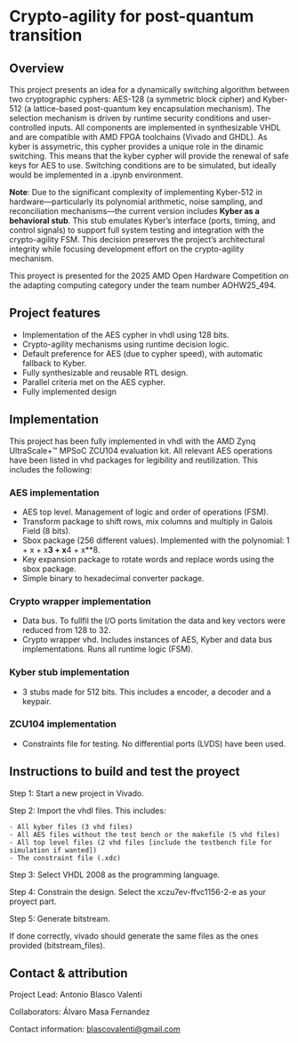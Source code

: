 
# Crypto-agility for post-quantum transition

## Overview

This project presents an idea for a dynamically switching algorithm between two cryptographic cyphers: AES-128 (a symmetric block cipher) and Kyber-512 (a lattice-based post-quantum key encapsulation mechanism). The selection mechanism is driven by runtime security conditions and user-controlled inputs. All components are implemented in synthesizable VHDL and are compatible with AMD FPGA toolchains (Vivado and GHDL). As kyber is assymetric, this cypher provides a unique role in the dinamic switching. This means that the kyber cypher will provide the renewal of safe keys for AES to use.
Switching conditions are to be simulated, but ideally would be implemented in a .ipynb environment.

**Note**: Due to the significant complexity of implementing Kyber-512 in hardware—particularly its polynomial arithmetic, noise sampling, and reconciliation mechanisms—the current version includes **Kyber as a behavioral stub**. This stub emulates Kyber’s interface (ports, timing, and control signals) to support full system testing and integration with the crypto-agility FSM. This decision preserves the project’s architectural integrity while focusing development effort on the crypto-agility mechanism.

This proyect is presented for the 2025 AMD Open Hardware Competition on the adapting computing category under the team number AOHW25_494.


## Project features

- Implementation of the AES cypher in vhdl using 128 bits.
- Crypto-agility mechanisms using runtime decision logic.
- Default preference for AES (due to cypher speed), with automatic fallback to Kyber.
- Fully synthesizable and reusable RTL design.
- Parallel criteria met on the AES cypher.
- Fully implemented design

## Implementation

This project has been fully implemented in vhdl with the AMD Zynq UltraScale+™ MPSoC ZCU104 evaluation kit. All relevant AES operations have been listed in vhd packages for legibility and reutilization. This includes the following:

### AES implementation

- AES top level. Management of logic and order of operations (FSM).
- Transform package to shift rows, mix columns and multiply in Galois Field (8 bits).
- Sbox package (256 different values). Implemented with the polynomial: 1 + x + x**3 + x**4 + x**8.
- Key expansion package to rotate words and replace words using the sbox package.
- Simple binary to hexadecimal converter package.

### Crypto wrapper implementation
- Data bus. To fullfil the I/O ports limitation the data and key vectors were reduced from 128 to 32.
- Crypto wrapper vhd. Includes instances of AES, Kyber and data bus implementations. Runs all runtime logic (FSM).

### Kyber stub implementation
- 3 stubs made for 512 bits. This includes a encoder, a decoder and a keypair.

### ZCU104 implementation
- Constraints file for testing. No differential ports (LVDS) have been used.

## Instructions to build and test the proyect
Step 1: Start a new project in Vivado.

Step 2: Import the vhdl files. This includes:

    - All kyber files (3 vhd files)
    - All AES files without the test bench or the makefile (5 vhd files)
    - All top level files (2 vhd files [include the testbench file for simulation if wanted])
    - The constraint file (.xdc)
    
Step 3: Select VHDL 2008 as the programming language.

Step 4: Constrain the design. Select the xczu7ev-ffvc1156-2-e as your proyect part.

Step 5: Generate bitstream.

If done correctly, vivado should generate the same files as the ones provided (bitstream_files).

Contact & attribution
---------------------

Project Lead: Antonio Blasco Valenti

Collaborators: Álvaro Masa Fernandez

Contact information: blascovalenti@gmail.com
